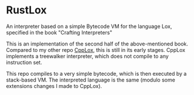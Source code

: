 # RustLox
An interpreter based on a simple Bytecode VM for the language Lox, specified in the book "Crafting Interpreters"

This is an implementation of the second half of the above-mentioned book. Compared to my other repo [CppLox](https://github.com/TrMen/CppLox), this is still in its early stages. 
CppLox implements a treewalker interpreter, which does not compile to any instruction set. 

This repo compiles to a very simple bytecode, which is then executed by a stack-based VM. The interpreted language is the same (modulo some extensions changes I made to CppLox).
